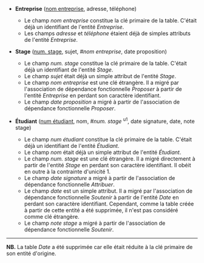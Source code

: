 - **Entreprise** (<ins>nom entreprise</ins>, adresse, téléphone)
  - Le champ _nom entreprise_ constitue la clé primaire de la table. C'était déjà un identifiant de l'entité _Entreprise_.
  - Les champs _adresse_ et _téléphone_ étaient déjà de simples attributs de l'entité _Entreprise_.

- **Stage** (<ins>num. stage</ins>, sujet, _#nom entreprise_, date proposition)
  - Le champ _num. stage_ constitue la clé primaire de la table. C'était déjà un identifiant de l'entité _Stage_.
  - Le champ _sujet_ était déjà un simple attribut de l'entité _Stage_.
  - Le champ _nom entreprise_ est une clé étrangère. Il a migré par l'association de dépendance fonctionnelle _Proposer_ à partir de l'entité _Entreprise_ en perdant son caractère identifiant.
  - Le champ _date proposition_ a migré à partir de l'association de dépendance fonctionnelle _Proposer_.

- **Étudiant** (<ins>num étudiant</ins>, nom, _#num. stage_ <sup>u1</sup>, date signature, date, note stage)
  - Le champ _num étudiant_ constitue la clé primaire de la table. C'était déjà un identifiant de l'entité _Étudiant_.
  - Le champ _nom_ était déjà un simple attribut de l'entité _Étudiant_.
  - Le champ _num. stage_ est une clé étrangère. Il a migré directement à partir de l'entité _Stage_ en perdant son caractère identifiant. Il obéit en outre à la contrainte d'unicité 1.
  - Le champ _date signature_ a migré à partir de l'association de dépendance fonctionnelle _Attribuer_.
  - Le champ _date_ est un simple attribut. Il a migré par l'association de dépendance fonctionnelle _Soutenir_ à partir de l'entité _Date_ en perdant son caractère identifiant. Cependant, comme la table créée à partir de cette entité a été supprimée, il n'est pas considéré comme clé étrangère.
  - Le champ _note stage_ a migré à partir de l'association de dépendance fonctionnelle _Soutenir_.

----


**NB.** La table _Date_ a été supprimée car elle était réduite à la clé primaire de son entité d'origine.
